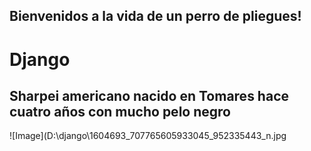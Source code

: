## Bienvenidos a la vida de un perro de pliegues!
# **Django**
## Sharpei americano nacido en Tomares hace cuatro años con mucho pelo negro
![Image](D:\django\1604693_707765605933045_952335443_n.jpg
